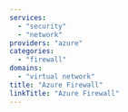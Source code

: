 ```yaml
---
services:
  - "security"
  - "network"
providers: "azure"
categories: 
  - "firewall"
domains:
  - "virtual network" 
title: "Azure Firewall"
linkTitle: "Azure Firewall"
---
```

